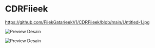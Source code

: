 # CDRFiieek

https://github.com/FiiekGatarieekV1/CDRFiieek/blob/main/Untitled-1.jpg

![Preview Desain](assets/Unititled-1.jpg)

![Preview Desain](https://github.com/FiiekGatarieekV1/CDRFiieek/raw/main/Untitled-1.jpg)

